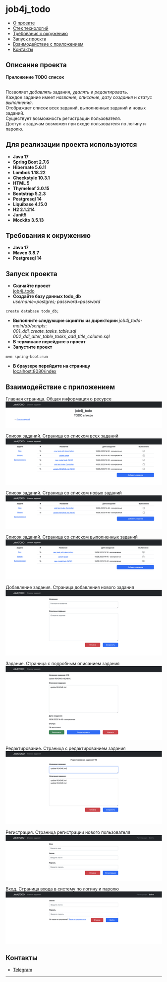 # job4j_todo

+ [О проекте](#Описание-проекта)
+ [Стек технологий](#Для-реализации-проекта-используются)
+ [Требования к окружению](#Требования-к-окружению)
+ [Запуск проекта](#Запуск-проекта)
+ [Взаимодействие с приложением](#Взаимодействие-с-приложением)
+ [Контакты](#Контакты)

## Описание проекта

**Приложение TODO список**

</br>Позволяет *добавлять* задания, *удалять* и *редактировать*.
</br>Каждое задание имеет *название*, *описание*, *дату создания* и *статус выполнения*.
</br>Отображает список всех заданий, выполненных заданий и новых заданий.
</br>Существует возможность регистрации пользователя.
</br>Доступ к задачам возможен при входе пользователя по логину и паролю.

## Для реализации проекта используются

+ **Java 17**
+ **Spring Boot 2.7.6**
+ **Hibernate 5.6.11**
+ **Lombok 1.18.22**
+ **Checkstyle 10.3.1**
+ **HTML 5**
+ **Thymeleaf 3.0.15**
+ **Bootstrap 5.2.3**
+ **Postgresql 14**
+ **Liquibase 4.15.0**
+ **H2 2.1.214**
+ **Junit5**
+ **Mockito 3.5.13**

## Требования к окружению

+ **Java 17**
+ **Maven 3.8.7**
+ **Postgresql 14**

## Запуск проекта

+ **Скачайте проект**
  </br><a href="https://github.com/antonglavatskiy/job4j_todo/archive/refs/heads/main.zip">job4j_todo</a>
+ **Создайте базу данных todo_db**
  </br>*username=postgres; password=password*
``` shell 
create database todo_db;
```
+ **Выполните следующие скрипты из директории** *job4j_todo-main/db/scripts*:
  </br>*001_ddl_create_tasks_table.sql*
  </br>*002_ddl_alter_table_tasks_add_title_column.sql*
+ **В терминале перейдите в проект**
+ **Запустите проект**
``` shell 
mvn spring-boot:run
```
+ **В браузере перейдите на страницу**
  </br><a href="http://localhost:8080/index" target="_blank">localhost:8080/index</a>

## Взаимодействие с приложением

Главная страница. Общая информация о ресурсе
![Главная страница](images/01.png)

Список заданий. Страница со списком всех заданий
![Список заданий](images/02.png)

Список заданий. Страница со списком новых заданий
![Список заданий Новые](images/03.png)

Список заданий. Страница со списком выполненных заданий
![Список заданий Выполненные](images/04.png)

Добавление задания. Страница добавления нового задания
![Добавление задания](images/05.png)

Задание. Страница с подробным описанием задания
![Задание](images/06.png)

Редактирование. Страница с редактированием задания
![Редактирование](images/07.png)

Регистрация. Страница регистрации нового пользователя
![Регистрация](images/08.png)

Вход. Страница входа в систему по логину и паролю
![Вход](images/09.png)

## Контакты

+ <a href="https://t.me/GlaAnton">Telegram</a>

***